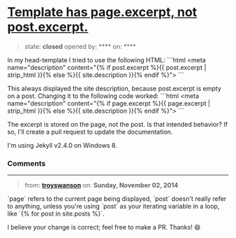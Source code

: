 # [Template has page.excerpt, not post.excerpt.](https://github.com/jekyll/jekyll-help/issues/180)

> state: **closed** opened by: **** on: ****

In my head-template I tried to use the following HTML:
&#x60;&#x60;&#x60;html
&lt;meta name=&quot;description&quot; content=&quot;{% if post.excerpt %}{{ post.excerpt | strip_html }}{% else %}{{ site.description }}{% endif %}&quot;&gt;
&#x60;&#x60;&#x60;

This always displayed the site description, because post.excerpt is empty on a post. Changing it to the following code worked:
&#x60;&#x60;&#x60;html
&lt;meta name=&quot;description&quot; content=&quot;{% if page.excerpt %}{{ page.excerpt | strip_html }}{% else %}{{ site.description }}{% endif %}&quot;&gt;
&#x60;&#x60;&#x60;

The excerpt is stored on the page, not the post. Is that intended behavior? If so, I&#x27;ll create a pull request to update the documentation.

I&#x27;m using Jekyll v2.4.0 on Windows 8.

### Comments

---
> from: [**troyswanson**](https://github.com/jekyll/jekyll-help/issues/180#issuecomment-61438383) on: **Sunday, November 02, 2014**

&#x60;page&#x60; refers to the current page being displayed, &#x60;post&#x60; doesn&#x27;t really refer to anything, unless you&#x27;re using &#x60;post&#x60; as your iterating variable in a loop, like &#x60;{% for post in site.posts %}&#x60;.

I believe your change is correct; feel free to make a PR. Thanks! :smile: 
